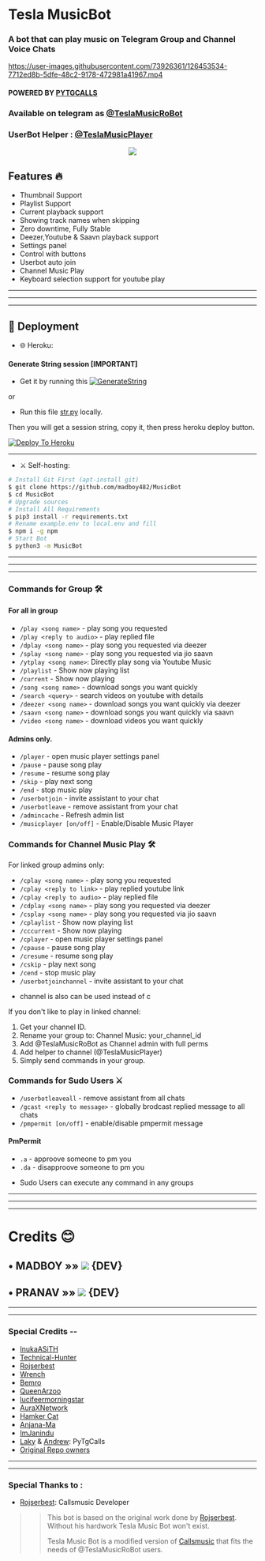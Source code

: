 # Tesla MusicBot
### A bot that can play music on Telegram Group and Channel Voice Chats

https://user-images.githubusercontent.com/73926361/126453534-7712ed8b-5dfe-48c2-9178-472981a41967.mp4

#### POWERED BY [PYTGCALLS](https://github.com/pytgcalls/pytgcalls)
### Available on telegram as [@TeslaMusicRoBot](https://telegram.me/TeslaMusicRoBot)
### UserBot Helper : [@TeslaMusicPlayer](https://telegram.me/TeslaMusicPlayer)

<p align="center">
  <img src="https://media.giphy.com/media/S7jznj1TlqH9otxZux/giphy.gif">
</p>

<h2> Features 🔥 </h2>

- Thumbnail Support
- Playlist Support
- Current playback support
- Showing track names when skipping
- Zero downtime, Fully Stable
- Deezer,Youtube & Saavn playback support
- Settings panel
- Control with buttons
- Userbot auto join
- Channel Music Play
- Keyboard selection support for youtube play

---
---
---

## 🚀 Deployment

* 🌐 Heroku:

#### Generate String session [IMPORTANT]
- Get it by running this [![GenerateString](https://img.shields.io/badge/repl.it-GenerateString-redblack)](https://replit.com/@madboy482/Pyrogram-Session)

or 

- Run this file [str.py](https://raw.githubusercontent.com/madboy482/MusicBot/Music/str.py) locally.

Then you will get a session string, copy it, then press heroku deploy button.

[![Deploy To Heroku](https://www.herokucdn.com/deploy/button.svg)](https://dashboard.heroku.com/new?button-url=https%3A%2F%2Fgithub.com%2Fmadboy482%2FMusicBot&template=https%3A%2F%2Fgithub.com%2Fmadboy482%2FMusicBot)

---

* ⚔ Self-hosting:
```sh
# Install Git First (apt-install git)
$ git clone https://github.com/madboy482/MusicBot
$ cd MusicBot
# Upgrade sources
# Install All Requirements 
$ pip3 install -r requirements.txt
# Rename example.env to local.env and fill
$ npm i -g npm
# Start Bot 
$ python3 -m MusicBot
```

---
---
---

### Commands for Group 🛠
#### For all in group

- `/play <song name>` - play song you requested
- `/play <reply to audio>` - play replied file
- `/dplay <song name>` - play song you requested via deezer
- `/splay <song name>` - play song you requested via jio saavn
- `/ytplay <song name>`: Directly play song via Youtube Music
- `/playlist` - Show now playing list
- `/current` - Show now playing
- `/song <song name>` - download songs you want quickly
- `/search <query>` - search videos on youtube with details
- `/deezer <song name>` - download songs you want quickly via deezer
- `/saavn <song name>` - download songs you want quickly via saavn
- `/video <song name>` - download videos you want quickly

#### Admins only.
- `/player` - open music player settings panel
- `/pause` - pause song play
- `/resume` - resume song play
- `/skip` - play next song
- `/end` - stop music play
- `/userbotjoin` - invite assistant to your chat
- `/userbotleave` - remove assistant from your chat
- `/admincache` - Refresh admin list
- `/musicplayer [on/off]` - Enable/Disable Music Player

### Commands for Channel Music Play 🛠
For linked group admins only:
- `/cplay <song name>` - play song you requested
- `/cplay <reply to link>` - play replied youtube link
- `/cplay <reply to audio>` - play replied file
- `/cdplay <song name>` - play song you requested via deezer
- `/csplay <song name>` - play song you requested via jio saavn
- `/cplaylist` - Show now playing list
- `/cccurrent` - Show now playing
- `/cplayer` - open music player settings panel
- `/cpause` - pause song play
- `/cresume` - resume song play
- `/cskip` - play next song
- `/cend` - stop music play
- `/userbotjoinchannel` - invite assistant to your chat
* channel is also can be used instead of c

If you don't like to play in linked channel:
 1. Get your channel ID.
 2. Rename your group to: Channel Music: your_channel_id
 3. Add @TeslaMusicRoBot as Channel admin with full perms
 4. Add helper to channel (@TeslaMusicPlayer)
 5. Simply send commands in your group.

### Commands for Sudo Users ⚔️
- `/userbotleaveall` - remove assistant from all chats
- `/gcast <reply to message>` - globally brodcast replied message to all chats
- `/pmpermit [on/off]` - enable/disable pmpermit message

#### PmPermit
- `.a` - approove someone to pm you
- `.da` - disapproove someone to pm you
+ Sudo Users can execute any command in any groups

---
---
---

# Credits 😊
## • MADBOY   »»  <a href="https://github.com/madboy482" alt="MadBoy"> <img src="https://img.shields.io/badge/MADBOY-30302f?logo=github" /></a> {DEV}

## • PRANAV  »»  <a href="https://github.com/Pranav18262" alt="Pranav"> <img src="https://img.shields.io/badge/Pranav-625D5D?logo=github" /></a> {DEV}

---
---

### Special Credits --
- [InukaASiTH](https://github.com/InukaAsith)
- [Technical-Hunter](https://github.com/Technical-Hunter)
- [Rojserbest](http://github.com/rojserbest)
- [Wrench](https://github.com/EverythingSuckz/)
- [Bemro](https://github.com/bemroofficial)
- [QueenArzoo](https://github.com/QueenArzoo)
- [lucifeermorningstar](https://github.com/lucifeermorningstar)
- [AuraXNetwork](https://github.com/AuraXNetwork/AuraXMusicBot)
- [Hamker Cat](https://github.com/thehamkercat/)
- [Anjana-Ma](https://github.com/Anjana-Ma)
- [ImJanindu](https://github.com/ImJanindu)
- [Laky](https://github.com/Laky-64) & [Andrew](https://github.com/AndrewLaneX): PyTgCalls
- [Original Repo owners](https://github.com/suprojects/CallsMusic)

---
---

### Special Thanks to :
- [Rojserbest](http://github.com/rojserbest): Callsmusic Developer

>> This bot is based on the original work done by [Rojserbest](http://github.com/rojserbest). Without his hardwork Tesla Music Bot won't exist. 
>>
>> Tesla Music Bot is a modified version of [Callsmusic](https://github.com/callsmusic/callsmusic) that fits the needs of @TeslaMusicRoBot users.

